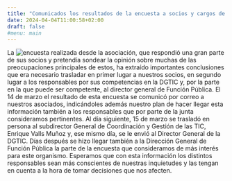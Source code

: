 ```yaml
---
title: "Comunicados los resultados de la encuesta a socios y cargos de interés"
date: 2024-04-04T11:00:58+02:00
draft: false
#menu: main
---
```


La ![encuesta realizada desde la asociación](/../principal/encuesta/), que respondió una gran parte de sus socios y pretendía sondear la opinión sobre muchas de las preocupaciones principales de estos, ha extraído importantes conclusiones que era necesario trasladar en primer lugar a nuestros socios, en segundo lugar a los responsables por sus competencias en la DGTIC y, por la parte en la que puede ser competente, al director general de Función Pública.
El 14 de marzo el resultado de esta encuesta se comunicó por correo a nuestros asociados, indicándoles además nuestro plan de hacer llegar esta información también a los responsables que por parte de la junta consideramos pertinentes.
Al día siguiente, 15 de marzo se trasladó en persona al subdirector General de Coordinación y Gestión de las TIC, Enrique Valls Muñoz y, ese mismo día, se le envió al Director General de la DGTIC. Días después se hizo llegar también a la Dirección General de Función Pública la parte de la encuesta que consideramos de más interés para este organismo.
Esperamos que con esta información los distintos responsables sean más conscientes de nuestras inquietudes y las tengan en cuenta a la hora de tomar decisiones que nos afecten.


